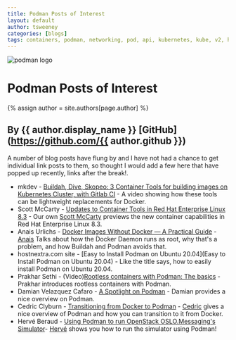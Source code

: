 ```yaml
---
title: Podman Posts of Interest 
layout: default
author: tsweeney  
categories: [blogs]
tags: containers, podman, networking, pod, api, kubernetes, kube, v2, hpc, windows, mac
---
```

![podman logo](https://podman.io/images/podman.svg)

# Podman Posts of Interest 
{% assign author = site.authors[page.author] %}
## By {{ author.display_name }} [GitHub](https://github.com/{{ author.github }})

A number of blog posts have flung by and I have not had a chance to get individual
link posts to them, so thought I would add a few here that have popped up recently,
links after the break!.

<!--readmore-->
  *  mkdev - [Buildah, Dive, Skopeo: 3 Container Tools for building images on Kubernetes Cluster, with Gitlab CI](https://www.youtube.com/watch?v=aViKsSEGwOc&feature=emb_logo) - A video showing how these tools can be lightweight replacements for Docker.
  *  Scott McCarty - [Updates to Container Tools in Red Hat Enterprise Linux 8.3](https://www.redhat.com/en/blog/updates-container-tools-red-hat-enterprise-linux-83) - Our own [Scott McCarty](https://twitter.com/fatherlinux) previews the new container capabilities in Red Hat Enterprise Linux 8.3.
  *  Anais Urlichs - [Docker Images Without Docker — A Practical Guide](https://codefresh.io/devops/docker-images-without-docker-practical-guide/) - [Anais](https://codefresh.io/author/anais-codefresh/) Talks about how the Docker Daemon runs as root, why that's a problem, and how Buildah and Podman avoids that.
  * hostnextra.com site - [Easy to Install Podman on Ubuntu 20.04](Easy to Install Podman on Ubuntu 20.04) - Like the title says, how to easily install Podman on Ubuntu 20.04.
  * Prakhar Sethi - (Video)[Rootless containers with Podman: The basics](https://developers.redhat.com/blog/2020/09/25/rootless-containers-with-podman-the-basics/) - Prakhar introduces rootless containers with Podman.
  * Damian Velazquez Cafaro - [A Spotlight on Podman](https://caylent.com/spotlight-on-podman) - Damian provides a nice overview on Podman.
  * Cedric Clyburn - [Transitioning from Docker to Podman](https://developers.redhat.com/blog/2020/11/19/transitioning-from-docker-to-podman/?utm_campaign=VSHNtimer&utm_content=147487702&utm_medium=social&utm_source=twitter&hss_channel=tw-2851142013) - [Cedric](https://developers.redhat.com/blog/author/cclyburn/) gives a nice overview of Podman and how you can transition to it from Docker.
  * Hervé Beraud - [Using Podman to run OpenStack OSLO.Messaging's Simulator](https://herve.beraud.io/openstack/oslo.messaging/podman/rabbitmq/2020/12/04/using-podman-to-run-openstack-oslo-messaging-simulator.html)- [Hervé](https://herve.beraud.io/) shows you how to run the simulator using Podman! 

